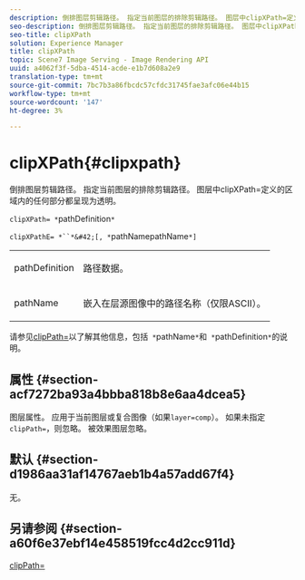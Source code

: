 ```yaml
---
description: 倒排图层剪辑路径。 指定当前图层的排除剪辑路径。 图层中clipXPath=定义的区域内的任何部分都呈现为透明。
seo-description: 倒排图层剪辑路径。 指定当前图层的排除剪辑路径。 图层中clipXPath=定义的区域内的任何部分都呈现为透明。
seo-title: clipXPath
solution: Experience Manager
title: clipXPath
topic: Scene7 Image Serving - Image Rendering API
uuid: a4062f3f-5dba-4514-acde-e1b7d608a2e9
translation-type: tm+mt
source-git-commit: 7bc7b3a86fbcdc57cfdc31745fae3afc06e44b15
workflow-type: tm+mt
source-wordcount: '147'
ht-degree: 3%

---
```



# clipXPath{#clipxpath}

倒排图层剪辑路径。 指定当前图层的排除剪辑路径。 图层中clipXPath=定义的区域内的任何部分都呈现为透明。

`clipXPath= *`pathDefinition`*`

`clipXPathE= *``*&#42;[, *`pathNamepathName`*]`

<table id="simpletable_27AFC3A694874CF8B673460820EFD90D"> 
 <tr class="strow"> 
  <td class="stentry"> <p><span class="codeph"> <span class="varname"> pathDefinition</span> </span> </p> </td> 
  <td class="stentry"> <p>路径数据。 </p></td> 
 </tr> 
 <tr class="strow"> 
  <td class="stentry"> <p><span class="codeph"> <span class="varname"> pathName</span> </span> </p> </td> 
  <td class="stentry"> <p>嵌入在层源图像中的路径名称（仅限ASCII）。 </p></td> 
 </tr> 
</table>

请参见[clipPath=](../../../../../is-api/http-ref/image-serving-api-ref/c-http-protocol-reference/c-command-reference/r-clippath.md#reference-8139b1b52dc54749b51b109521ddf83d)以了解其他信息，包括` *`pathName`*`和` *`pathDefinition`*`的说明。

## 属性 {#section-acf7272ba93a4bbba818b8e6aa4dcea5}

图层属性。 应用于当前图层或复合图像（如果`layer=comp`）。 如果未指定`clipPath=`，则忽略。 被效果图层忽略。

## 默认 {#section-d1986aa31af14767aeb1b4a57add67f4}

无。

## 另请参阅 {#section-a60f6e37ebf14e458519fcc4d2cc911d}

[clipPath=](../../../../../is-api/http-ref/image-serving-api-ref/c-http-protocol-reference/c-command-reference/r-clippath.md#reference-8139b1b52dc54749b51b109521ddf83d)
